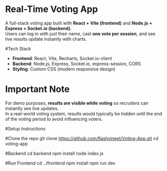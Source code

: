 # Real-Time Voting App

A full-stack voting app built with **React + Vite (frontend)** and **Node.js + Express + Socket.io (backend)**.  
Users can log in with just their name, cast **one vote per session**, and see live results update instantly with charts.

#Tech Stack
- **Frontend**: React, Vite, Recharts, Socket.io-client  
- **Backend**: Node.js, Express, Socket.io, express-session, CORS  
- **Styling**: Custom CSS (modern responsive design)  

# Important Note
For demo purposes, **results are visible while voting** so recruiters can instantly see live updates.  
In a real-world voting system, results would typically be hidden until the end of the voting period to avoid influencing voters.  


#Setup Instructions

#Clone the repo
git clone https://github.com/flashvineet/Voting-App.git
cd voting-app

#Backend
cd backend
npm install
node index.js

#Run Frontend
cd ../frontend
npm install
npm run dev
